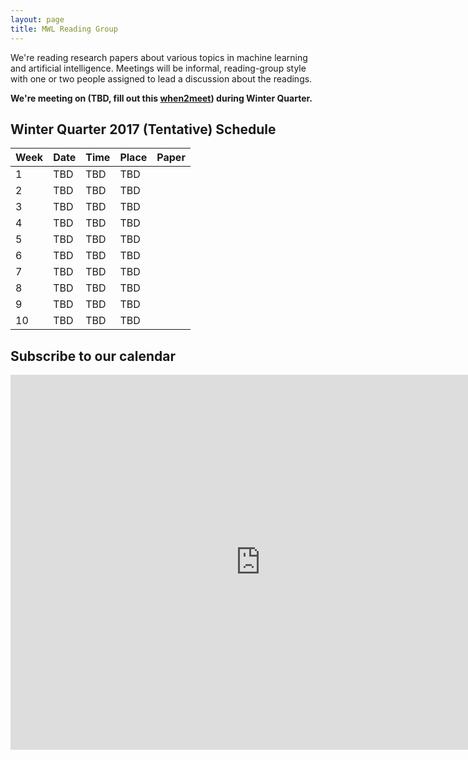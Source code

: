 ```yaml
---
layout: page
title: MWL Reading Group
---
```


We're reading research papers about various topics in machine learning and
artificial intelligence. Meetings will be informal, reading-group style with one
or two people assigned to lead a discussion about the readings.

**We're meeting on (TBD, fill out this [when2meet](https://www.when2meet.com/?6555907-71PgX)) during Winter Quarter.**

## Winter Quarter 2017 (Tentative) Schedule
| Week | Date | Time | Place | Paper |
|------|------|------|-------|-------|
|    1 | TBD | TBD | TBD | |
|    2 | TBD | TBD | TBD | |
|    3 | TBD | TBD | TBD | |
|    4 | TBD | TBD | TBD | |
|    5 | TBD | TBD | TBD | |
|    6 | TBD | TBD | TBD | |
|    7 | TBD | TBD | TBD | |
|    8 | TBD | TBD | TBD | |
|    9 | TBD | TBD | TBD | |
|   10 | TBD | TBD | TBD | |


## Subscribe to our calendar

<iframe src="https://calendar.google.com/calendar/embed?src=n1h36rcrbe7fj7fk78bthomjt8%40group.calendar.google.com&ctz=America/Los_Angeles" style="border: 0" width="800" height="600" frameborder="0" scrolling="no"></iframe>
